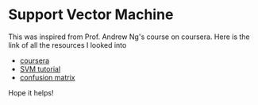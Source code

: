 # Support Vector Machine

This was inspired from Prof. Andrew Ng's course on coursera.
Here is the link of all the resources I looked into
+ [coursera](https://www.coursera.org/learn/machine-learning/)
+ [SVM tutorial](https://stackabuse.com/implementing-svm-and-kernel-svm-with-pythons-scikit-learn/)
+ [confusion matrix](https://www.geeksforgeeks.org/confusion-matrix-machine-learning/)

Hope it helps!
